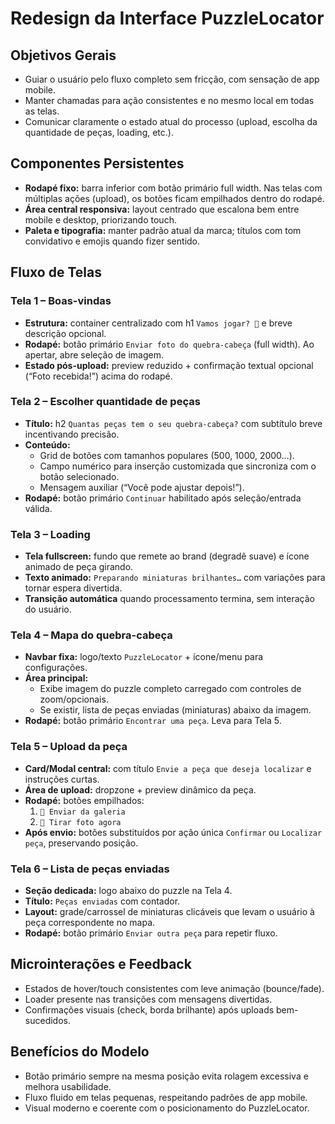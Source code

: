 # Redesign da Interface PuzzleLocator

## Objetivos Gerais

- Guiar o usuário pelo fluxo completo sem fricção, com sensação de app mobile.
- Manter chamadas para ação consistentes e no mesmo local em todas as telas.
- Comunicar claramente o estado atual do processo (upload, escolha da quantidade de peças, loading, etc.).

## Componentes Persistentes

- **Rodapé fixo:** barra inferior com botão primário full width. Nas telas com múltiplas ações (upload), os botões ficam empilhados dentro do rodapé.
- **Área central responsiva:** layout centrado que escalona bem entre mobile e desktop, priorizando touch.
- **Paleta e tipografia:** manter padrão atual da marca; títulos com tom convidativo e emojis quando fizer sentido.

## Fluxo de Telas

### Tela 1 – Boas-vindas

- **Estrutura:** container centralizado com h1 `Vamos jogar? 🧩` e breve descrição opcional.
- **Rodapé:** botão primário `Enviar foto do quebra-cabeça` (full width). Ao apertar, abre seleção de imagem.
- **Estado pós-upload:** preview reduzido + confirmação textual opcional (“Foto recebida!”) acima do rodapé.

### Tela 2 – Escolher quantidade de peças

- **Título:** h2 `Quantas peças tem o seu quebra-cabeça?` com subtítulo breve incentivando precisão.
- **Conteúdo:**
  - Grid de botões com tamanhos populares (500, 1000, 2000…).
  - Campo numérico para inserção customizada que sincroniza com o botão selecionado.
  - Mensagem auxiliar (“Você pode ajustar depois!”).
- **Rodapé:** botão primário `Continuar` habilitado após seleção/entrada válida.

### Tela 3 – Loading

- **Tela fullscreen:** fundo que remete ao brand (degradê suave) e ícone animado de peça girando.
- **Texto animado:** `Preparando miniaturas brilhantes…` com variações para tornar espera divertida.
- **Transição automática** quando processamento termina, sem interação do usuário.

### Tela 4 – Mapa do quebra-cabeça

- **Navbar fixa:** logo/texto `PuzzleLocator` + ícone/menu para configurações.
- **Área principal:**
  - Exibe imagem do puzzle completo carregado com controles de zoom/opcionais.
  - Se existir, lista de peças enviadas (miniaturas) abaixo da imagem.
- **Rodapé:** botão primário `Encontrar uma peça`. Leva para Tela 5.

### Tela 5 – Upload da peça

- **Card/Modal central:** com título `Envie a peça que deseja localizar` e instruções curtas.
- **Área de upload:** dropzone + preview dinâmico da peça.
- **Rodapé:** botões empilhados:
  1. `📂 Enviar da galeria`
  2. `📸 Tirar foto agora`
- **Após envio:** botões substituídos por ação única `Confirmar` ou `Localizar peça`, preservando posição.

### Tela 6 – Lista de peças enviadas

- **Seção dedicada:** logo abaixo do puzzle na Tela 4.
- **Título:** `Peças enviadas` com contador.
- **Layout:** grade/carrossel de miniaturas clicáveis que levam o usuário à peça correspondente no mapa.
- **Rodapé:** botão primário `Enviar outra peça` para repetir fluxo.

## Microinterações e Feedback

- Estados de hover/touch consistentes com leve animação (bounce/fade).
- Loader presente nas transições com mensagens divertidas.
- Confirmações visuais (check, borda brilhante) após uploads bem-sucedidos.

## Benefícios do Modelo

- Botão primário sempre na mesma posição evita rolagem excessiva e melhora usabilidade.
- Fluxo fluido em telas pequenas, respeitando padrões de app mobile.
- Visual moderno e coerente com o posicionamento do PuzzleLocator.
